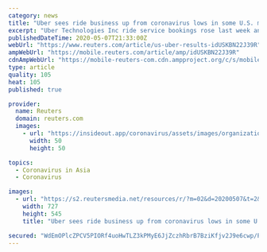```yaml
---
category: news
title: "Uber sees ride business up from coronavirus lows in some U.S. markets"
excerpt: "Uber Technologies Inc ride service bookings rose last week and the company expects a coronavirus-related slowdown will delay the goal of becoming profitable by a matter of quarters, not years, Chief Executive Dara Khosrowshahi said on Thursday."
publishedDateTime: 2020-05-07T21:33:00Z
webUrl: "https://www.reuters.com/article/us-uber-results-idUSKBN22J39R"
ampWebUrl: "https://mobile.reuters.com/article/amp/idUSKBN22J39R"
cdnAmpWebUrl: "https://mobile-reuters-com.cdn.ampproject.org/c/s/mobile.reuters.com/article/amp/idUSKBN22J39R"
type: article
quality: 105
heat: 105
published: true

provider:
  name: Reuters
  domain: reuters.com
  images:
    - url: "https://insideout.app/coronavirus/assets/images/organizations/reuters.com-50x50.jpg"
      width: 50
      height: 50

topics:
  - Coronavirus in Asia
  - Coronavirus

images:
  - url: "https://s2.reutersmedia.net/resources/r/?m=02&d=20200507&t=2&i=1517859364&w=&fh=545px&fw=&ll=&pl=&sq=&r=LYNXMPEG4621H"
    width: 727
    height: 545
    title: "Uber sees ride business up from coronavirus lows in some U.S. markets"

secured: "WdEmOPlcZPCV5PIORf4uoHwTLZ3kPMyE6JjZczhRbrB7BziKfjv2J9e6cwp/PRvHfA3Xn4y+IzmUflB3wyBD1KUsWFcn/CdtoLr6hdAQh/+/DFtkEaCnjvtoLdUceWrAS+2RNvkhDzXkoyw7RAO8qMNRf80gqDmDPADSdFqQlFs81G+MUeBhIzfOC/id5q8ld3koeG9GMa+0gvG48qNJBLyE9ViCC0NfBKAwDELJUKpZRKYreWrK68eQUvPRZTJEa5JJvRHdd1ZtwMVC4rcdtuOjy4hVlBo0ZJt9Gv1aZdJj7fp3yGHvdne4QfZq9As0;s1m9fNvduzNwpHUhq/bijA=="
---
```


